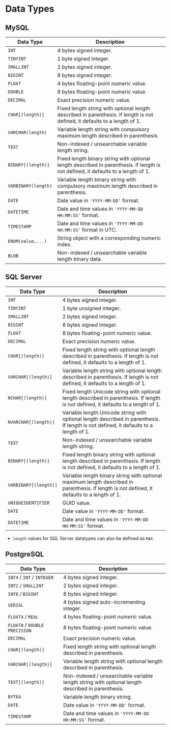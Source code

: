 # Data Types

## MySQL

| Data Type           | Description                                                                                                                       |
| ------------------- | --------------------------------------------------------------------------------------------------------------------------------- |
| `INT`               | 4 bytes signed integer.                                                                                                           |
| `TINYINT`           | 1 byte signed integer.                                                                                                            |
| `SMALLINT`          | 2 bytes signed integer.                                                                                                           |
| `BIGINT`            | 8 bytes signed integer.                                                                                                           |
| `FLOAT`             | 4 bytes floating-point numeric value.                                                                                             |
| `DOUBLE`            | 8 bytes floating-point numeric value.                                                                                             |
| `DECIMAL`           | Exact precision numeric value.                                                                                                    |
| `CHAR[(length)]`    | Fixed length string with optional length described in parenthesis. If length is not defined, it defaults to a length of 1.        |
| `VARCHAR(length)`   | Variable length string with compulsory maximum length described in parenthesis.                                                   |
| `TEXT`              | Non-indexed / unsearchable variable length string.                                                                                |
| `BINARY[(length)]`  | Fixed length binary string with optional length described in parenthesis. If length is not defined, it defaults to a length of 1. |
| `VARBINARY(length)` | Variable length binary string with compulsory maximum length described in parenthesis.                                            |
| `DATE`              | Date value in `'YYYY-MM-DD'` format.                                                                                              |
| `DATETIME`          | Date and time values in `'YYYY-MM-DD HH:MM:SS'` format.                                                                           |
| `TIMESTAMP`         | Date and time values in `'YYYY-MM-DD HH:MM:SS'` format in UTC.                                                                    |
| `ENUM(value,...)`   | String object with a corresponding numeric index.                                                                                 |
| `BLOB`              | Non-indexed / unsearchable variable length binary data.                                                                           |

## SQL Server

| Data Type             | Description                                                                                                                                  |
| --------------------- | -------------------------------------------------------------------------------------------------------------------------------------------- |
| `INT`                 | 4 bytes signed integer.                                                                                                                      |
| `TINYINT`             | 1 byte unsigned integer.                                                                                                                     |
| `SMALLINT`            | 2 bytes signed integer.                                                                                                                      |
| `BIGINT`              | 8 bytes signed integer.                                                                                                                      |
| `FLOAT`               | 8 bytes floating-point numeric value.                                                                                                        |
| `DECIMAL`             | Exact precision numeric value.                                                                                                               |
| `CHAR[(length)]`      | Fixed length string with optional length described in parenthesis. If length is not defined, it defaults to a length of 1.                   |
| `VARCHAR[(length)]`   | Variable length string with optional length described in parenthesis. If length is not defined, it defaults to a length of 1.                |
| `NCHAR[(length)]`     | Fixed length Unicode string with optional length described in parenthesis. If length is not defined, it defaults to a length of 1.           |
| `NVARCHAR[(length)]`  | Variable length Unicode string with optional length described in parenthesis. If length is not defined, it defaults to a length of 1.        |
| `TEXT`                | Non-indexed / unsearchable variable length string.                                                                                           |
| `BINARY[(length)]`    | Fixed length binary string with optional length described in parenthesis. If length is not defined, it defaults to a length of 1.            |
| `VARBINARY[(length)]` | Variable length binary string with optional maximum length described in parenthesis. If length is not defined, it defaults to a length of 1. |
| `UNIQUEIDENTIFIER`    | GUID value.                                                                                                                                  |
| `DATE`                | Date value in `'YYYY-MM-DD'` format.                                                                                                         |
| `DATETIME`            | Date and time values in `'YYYY-MM-DD HH:MM:SS'` format.                                                                                      |

- `length` values for SQL Server datatypes can also be defined as `MAX`.

## PostgreSQL

| Data Type                     | Description                                                                                      |
| ----------------------------- | ------------------------------------------------------------------------------------------------ |
| `INT4` / `INT` / `INTEGER`    | 4 bytes signed integer.                                                                          |
| `INT2` / `SMALLINT`           | 2 bytes signed integer.                                                                          |
| `INT8` / `BIGINT`             | 8 bytes signed integer.                                                                          |
| `SERIAL`                      | 4 bytes signed auto-incrementing integer.                                                        |
| `FLOAT4` / `REAL`             | 4 bytes floating-point numeric value.                                                            |
| `FLOAT8` / `DOUBLE PRECISION` | 8 bytes floating-point numeric value.                                                            |
| `DECIMAL`                     | Exact precision numeric value.                                                                   |
| `CHAR[(length)]`              | Fixed length string with optional length described in parenthesis.                               |
| `VARCHAR[(length)]`           | Variable length string with optional length described in parenthesis.                            |
| `TEXT[(length)]`              | Non-indexed / unsearchable variable length string with optional length described in parenthesis. |
| `BYTEA`                       | Variable length binary string.                                                                   |
| `DATE`                        | Date value in `'YYYY-MM-DD'` format.                                                             |
| `TIMESTAMP`                   | Date and time values in `'YYYY-MM-DD HH:MM:SS'` format.                                          |
